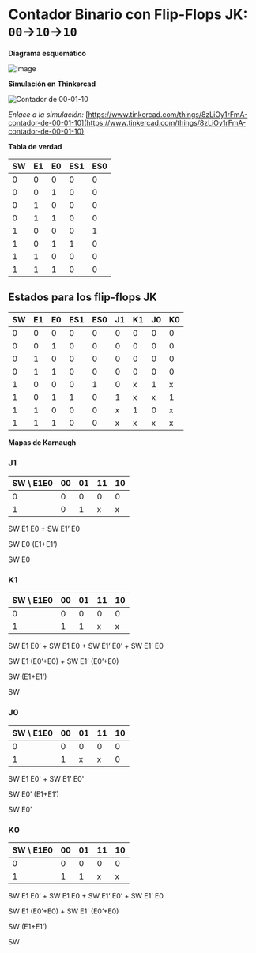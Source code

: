 # Contador Binario con Flip-Flops JK: `00`->`10`->`10`

**Diagrama esquemático**

![image](https://github.com/user-attachments/assets/b9b501ad-5679-484e-a722-3b6baec08cd8)

**Simulación en Thinkercad**

![Contador de 00-01-10](https://github.com/user-attachments/assets/6ea3cf1a-6e6f-427b-b48b-403c4c3e2663)

*Enlace a la simulación:* [https://www.tinkercad.com/things/8zLiOy1rFmA-contador-de-00-01-10](https://www.tinkercad.com/things/8zLiOy1rFmA-contador-de-00-01-10)

**Tabla de verdad**

| SW | E1 | E0 | ES1 | ES0 |
|----|----|----|----|----|
| 0  | 0  | 0  | 0  | 0  |
| 0  | 0  | 1  | 0  | 0  |
| 0  | 1  | 0  | 0  | 0  |
| 0  | 1  | 1  | 0  | 0  |
| 1  | 0  | 0  | 0  | 1  |
| 1  | 0  | 1  | 1  | 0  |
| 1  | 1  | 0  | 0  | 0  |
| 1  | 1  | 1  | 0  | 0  |

## Estados para los flip-flops JK

| SW | E1 | E0 | ES1 | ES0 | J1 | K1 | J0 | K0 |
|----|----|----|----|----|----|----|----|----|
| 0  | 0  | 0  | 0  | 0  | 0  | 0  | 0  | 0  |
| 0  | 0  | 1  | 0  | 0  | 0  | 0  | 0  | 0  |
| 0  | 1  | 0  | 0  | 0  | 0  | 0  | 0  | 0  |
| 0  | 1  | 1  | 0  | 0  | 0  | 0  | 0  | 0  |
| 1  | 0  | 0  | 0  | 1  | 0  | x  | 1  | x  |
| 1  | 0  | 1  | 1  | 0  | 1  | x  | x  | 1  |
| 1  | 1  | 0  | 0  | 0  | x  | 1  | 0  | x  |
| 1  | 1  | 1  | 0  | 0  | x  | x  | x  | x  |

**Mapas de Karnaugh**

### **J1**

| SW \ E1E0 | 00 | 01 | 11 | 10 |
|-----------|----|----|----|----|
| 0         |  0 |  0 |  0 |  0 |
| 1         |  0 |  1 |  x |  x |

SW E1 E0 + SW E1’ E0 

SW E0 (E1+E1’) 

SW E0 

### **K1**

| SW \ E1E0 | 00 | 01 | 11 | 10 |
|-----------|----|----|----|----|
| 0         |  0 |  0 |  0 |  0 |
| 1         |  1 |  1 |  x |  x |

SW E1 E0’ + SW E1 E0 + SW E1’ E0’ + SW E1’ E0 

SW E1 (E0’+E0) + SW E1’ (E0’+E0) 

SW (E1+E1’) 

SW 

### **J0**

| SW \ E1E0 | 00 | 01 | 11 | 10 |
|-----------|----|----|----|----|
| 0         |  0 |  0 |  0 |  0 |
| 1         |  1 |  x |  x |  0 |

SW E1 E0' + SW E1’ E0' 

SW E0’ (E1+E1’) 

SW E0’ 


### **K0**

| SW \ E1E0 | 00 | 01 | 11 | 10 |
|-----------|----|----|----|----|
| 0         |  0 |  0 |  0 |  0 |
| 1         |  1 |  1 |  x |  x |

SW E1 E0’ + SW E1 E0 + SW E1’ E0’ + SW E1’ E0 

SW E1 (E0’+E0) + SW E1’ (E0’+E0) 

SW (E1+E1’) 

SW 


